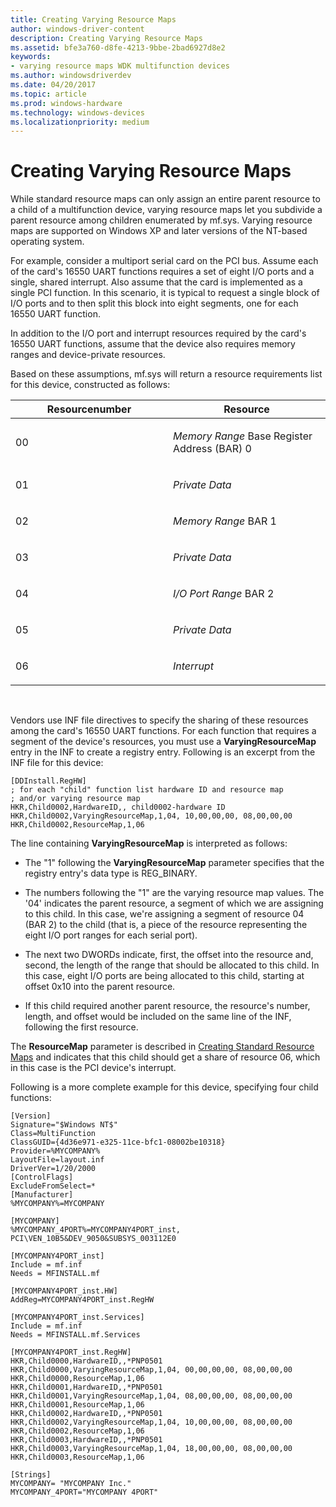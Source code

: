 ```yaml
---
title: Creating Varying Resource Maps
author: windows-driver-content
description: Creating Varying Resource Maps
ms.assetid: bfe3a760-d8fe-4213-9bbe-2bad6927d8e2
keywords:
- varying resource maps WDK multifunction devices
ms.author: windowsdriverdev
ms.date: 04/20/2017
ms.topic: article
ms.prod: windows-hardware
ms.technology: windows-devices
ms.localizationpriority: medium
---
```


# Creating Varying Resource Maps





While standard resource maps can only assign an entire parent resource to a child of a multifunction device, varying resource maps let you subdivide a parent resource among children enumerated by mf.sys. Varying resource maps are supported on Windows XP and later versions of the NT-based operating system.

For example, consider a multiport serial card on the PCI bus. Assume each of the card's 16550 UART functions requires a set of eight I/O ports and a single, shared interrupt. Also assume that the card is implemented as a single PCI function. In this scenario, it is typical to request a single block of I/O ports and to then split this block into eight segments, one for each 16550 UART function.

In addition to the I/O port and interrupt resources required by the card's 16550 UART functions, assume that the device also requires memory ranges and device-private resources.

Based on these assumptions, mf.sys will return a resource requirements list for this device, constructed as follows:

<table>
<colgroup>
<col width="50%" />
<col width="50%" />
</colgroup>
<thead>
<tr class="header">
<th>Resourcenumber</th>
<th>Resource</th>
</tr>
</thead>
<tbody>
<tr class="odd">
<td><p>00</p></td>
<td><p><em>Memory Range</em> Base Register Address (BAR) 0</p></td>
</tr>
<tr class="even">
<td><p>01</p></td>
<td><p><em>Private Data</em></p></td>
</tr>
<tr class="odd">
<td><p>02</p></td>
<td><p><em>Memory Range</em> BAR 1</p></td>
</tr>
<tr class="even">
<td><p>03</p></td>
<td><p><em>Private Data</em></p></td>
</tr>
<tr class="odd">
<td><p>04</p></td>
<td><p><em>I/O Port Range</em> BAR 2</p></td>
</tr>
<tr class="even">
<td><p>05</p></td>
<td><p><em>Private Data</em></p></td>
</tr>
<tr class="odd">
<td><p>06</p></td>
<td><p><em>Interrupt</em></p></td>
</tr>
</tbody>
</table>

 

Vendors use INF file directives to specify the sharing of these resources among the card's 16550 UART functions. For each function that requires a segment of the device's resources, you must use a **VaryingResourceMap** entry in the INF to create a registry entry. Following is an excerpt from the INF file for this device:

```
[DDInstall.RegHW] 
; for each "child" function list hardware ID and resource map 
; and/or varying resource map
HKR,Child0002,HardwareID,, child0002-hardware ID
HKR,Child0002,VaryingResourceMap,1,04, 10,00,00,00, 08,00,00,00
HKR,Child0002,ResourceMap,1,06
```

The line containing **VaryingResourceMap** is interpreted as follows:

-   The "1" following the **VaryingResourceMap** parameter specifies that the registry entry's data type is REG\_BINARY.

-   The numbers following the "1" are the varying resource map values. The '04' indicates the parent resource, a segment of which we are assigning to this child. In this case, we're assigning a segment of resource 04 (BAR 2) to the child (that is, a piece of the resource representing the eight I/O port ranges for each serial port).

-   The next two DWORDs indicate, first, the offset into the resource and, second, the length of the range that should be allocated to this child. In this case, eight I/O ports are being allocated to this child, starting at offset 0x10 into the parent resource.

-   If this child required another parent resource, the resource's number, length, and offset would be included on the same line of the INF, following the first resource.

The **ResourceMap** parameter is described in [Creating Standard Resource Maps](creating-standard-resource-maps.md) and indicates that this child should get a share of resource 06, which in this case is the PCI device's interrupt.

Following is a more complete example for this device, specifying four child functions:

```
[Version]
Signature="$Windows NT$"
Class=MultiFunction
ClassGUID={4d36e971-e325-11ce-bfc1-08002be10318}
Provider=%MYCOMPANY%
LayoutFile=layout.inf
DriverVer=1/20/2000
[ControlFlags]
ExcludeFromSelect=*
[Manufacturer]
%MYCOMPANY%=MYCOMPANY

[MYCOMPANY]
%MYCOMPANY_4PORT%=MYCOMPANY4PORT_inst, PCI\VEN_10B5&DEV_9050&SUBSYS_003112E0

[MYCOMPANY4PORT_inst]
Include = mf.inf
Needs = MFINSTALL.mf

[MYCOMPANY4PORT_inst.HW]
AddReg=MYCOMPANY4PORT_inst.RegHW

[MYCOMPANY4PORT_inst.Services]
Include = mf.inf
Needs = MFINSTALL.mf.Services

[MYCOMPANY4PORT_inst.RegHW] 
HKR,Child0000,HardwareID,,*PNP0501
HKR,Child0000,VaryingResourceMap,1,04, 00,00,00,00, 08,00,00,00
HKR,Child0000,ResourceMap,1,06
HKR,Child0001,HardwareID,,*PNP0501
HKR,Child0001,VaryingResourceMap,1,04, 08,00,00,00, 08,00,00,00
HKR,Child0001,ResourceMap,1,06
HKR,Child0002,HardwareID,,*PNP0501
HKR,Child0002,VaryingResourceMap,1,04, 10,00,00,00, 08,00,00,00
HKR,Child0002,ResourceMap,1,06
HKR,Child0003,HardwareID,,*PNP0501
HKR,Child0003,VaryingResourceMap,1,04, 18,00,00,00, 08,00,00,00
HKR,Child0003,ResourceMap,1,06

[Strings]
MYCOMPANY= "MYCOMPANY Inc."
MYCOMPANY_4PORT="MYCOMPANY 4PORT"
```

 

 




